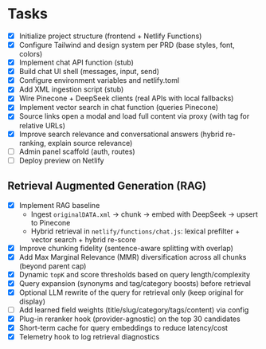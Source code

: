 # Tasks

- [x] Initialize project structure (frontend + Netlify Functions)
- [x] Configure Tailwind and design system per PRD (base styles, font, colors)
- [x] Implement chat API function (stub)
- [x] Build chat UI shell (messages, input, send)
- [x] Configure environment variables and netlify.toml
- [x] Add XML ingestion script (stub)
- [x] Wire Pinecone + DeepSeek clients (real APIs with local fallbacks)
- [x] Implement vector search in chat function (queries Pinecone)
- [x] Source links open a modal and load full content via proxy (with <base> tag for relative URLs)
- [x] Improve search relevance and conversational answers (hybrid re-ranking, explain source relevance)
- [ ] Admin panel scaffold (auth, routes)
- [ ] Deploy preview on Netlify

## Retrieval Augmented Generation (RAG)

- [x] Implement RAG baseline
  - Ingest `originalDATA.xml` → chunk → embed with DeepSeek → upsert to Pinecone
  - Hybrid retrieval in `netlify/functions/chat.js`: lexical prefilter + vector search + hybrid re-score
- [x] Improve chunking fidelity (sentence-aware splitting with overlap)
- [x] Add Max Marginal Relevance (MMR) diversification across all chunks (beyond parent cap)
- [x] Dynamic `topK` and score thresholds based on query length/complexity
- [x] Query expansion (synonyms and tag/category boosts) before retrieval
- [x] Optional LLM rewrite of the query for retrieval only (keep original for display)
- [ ] Add learned field weights (title/slug/category/tags/content) via config
- [x] Plug-in reranker hook (provider-agnostic) on the top 30 candidates
- [x] Short-term cache for query embeddings to reduce latency/cost
- [x] Telemetry hook to log retrieval diagnostics
